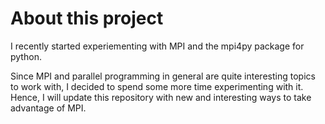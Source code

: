 # About this project
I recently started experiementing with MPI and the mpi4py package for python.

Since MPI and parallel programming in general are quite interesting topics to work with, I decided to spend some more time experimenting with it. Hence, I will update this repository with new and interesting ways to take advantage of MPI.
